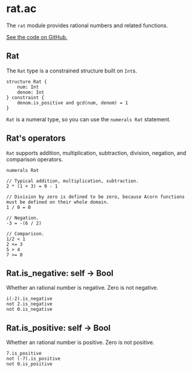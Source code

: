 # rat.ac

The `rat` module provides rational numbers and related functions.

[See the code on GitHub.](https://github.com/acornprover/acornlib/blob/master/rat.ac)

## Rat

The `Rat` type is a constrained structure built on `Int`s.

```acorn
structure Rat {
    num: Int
    denom: Int
} constraint {
    denom.is_positive and gcd(num, denom) = 1
}
```

`Rat` is a numeral type, so you can use the `numerals Rat` statement.

## Rat's operators

`Rat` supports addition, multiplication, subtraction, division, negation, and comparison operators.

```acorn
numerals Rat

// Typical addition, multiplication, subtraction.
2 * (1 + 3) = 9 - 1

// Division by zero is defined to be zero, because Acorn functions must be defined on their whole domain.
1 / 0 = 0

// Negation.
-3 = -(6 / 2)

// Comparison.
1/2 < 1
2 <= 3
5 > 4
7 >= 0
```

## Rat.is_negative: self -> Bool

Whether an rational number is negative. Zero is not negative.

```acorn
i(-2).is_negative
not 2.is_negative
not 0.is_negative
```

## Rat.is_positive: self -> Bool

Whether an rational number is positive. Zero is not positive.

```acorn
7.is_positive
not (-7).is_positive
not 0.is_positive
```
